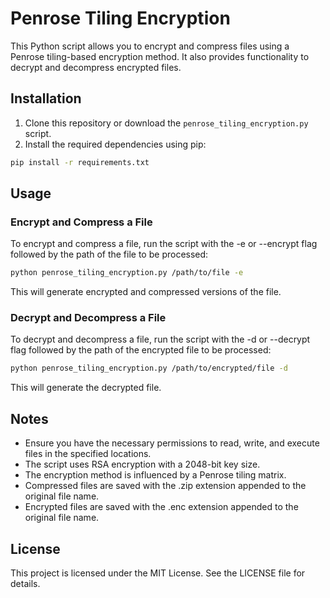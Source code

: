 # Penrose Tiling Encryption

This Python script allows you to encrypt and compress files using a Penrose tiling-based encryption method. It also provides functionality to decrypt and decompress encrypted files.

## Installation

1. Clone this repository or download the `penrose_tiling_encryption.py` script.
2. Install the required dependencies using pip:

```bash
pip install -r requirements.txt
```

## Usage
### Encrypt and Compress a File
To encrypt and compress a file, run the script with the -e or --encrypt flag followed by the path of the file to be processed:

```bash
python penrose_tiling_encryption.py /path/to/file -e
```

This will generate encrypted and compressed versions of the file.

### Decrypt and Decompress a File
To decrypt and decompress a file, run the script with the -d or --decrypt flag followed by the path of the encrypted file to be processed:

```bash
python penrose_tiling_encryption.py /path/to/encrypted/file -d
```

This will generate the decrypted file.

## Notes
- Ensure you have the necessary permissions to read, write, and execute files in the specified locations.
- The script uses RSA encryption with a 2048-bit key size.
- The encryption method is influenced by a Penrose tiling matrix.
- Compressed files are saved with the .zip extension appended to the original file name.
- Encrypted files are saved with the .enc extension appended to the original file name.

## License
This project is licensed under the MIT License. See the LICENSE file for details.